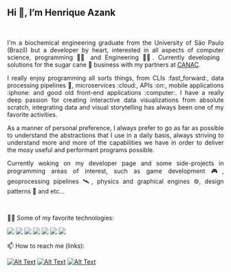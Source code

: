 ## Hi 👋, I’m Henrique Azank

<br />

<!-- Main header -->
<p align="justify">
I'm a biochemical engineering graduate from the University of São Paulo (Brazil) but a developer by heart, interested in all aspects of computer science, programming 🧑‍💻 and Engineering 👨‍🔬.
Currently developing solutions for the sugar cane 🌱 business with my partners at <a href="https://www.canac.com.br"><span>CANAC</span></a>.   
</p>

<p align="justify">
I really enjoy programming all sorts things, from CLIs :fast_forward:, data processing pipelines 💽, microservices :cloud:, APIs :on:, mobile applications :iphone: and good old front-end applications :computer:.
I have a really deep passion for creating interactive data visualizations from absolute scratch, integrating data and visual storytelling has always been one of my favorite activities. 
</p>

<p align="justify">
As a manner of personal preference, I always prefer to go as far as possible to understand the abstractions that I use in a daily basis, always striving to understand more and more of the
capabilities we have in order to deliver the mosy useful and performant programs possible. 
</text>

<p align="justify">
Currently woking on my developer page and some side-projects in programming areas of interest, such as game development 🎮, geoprocessing pipelines 🛰️, physics and graphical engines ⚙️, design patterns 📄 and etc... 
</p>

<br />

🧑‍💻 Some of my favorite technologies:

<img src="https://img.shields.io/badge/Linux-E34F26?style=for-the-badge&logo=linux&logoColor=black" /> <img src="https://img.shields.io/badge/React-20232A?style=for-the-badge&logo=react&logoColor=61DAFB" /> <img src="https://img.shields.io/badge/C%2B%2B-00599C?style=for-the-badge&logo=c%2B%2B&logoColor=white" /> <img src="https://img.shields.io/badge/TypeScript-007ACC?style=for-the-badge&logo=typescript&logoColor=white" /> <img src="https://img.shields.io/badge/Django-092E20?style=for-the-badge&logo=django&logoColor=white" /> <img src="https://img.shields.io/badge/Python-14354C?style=for-the-badge&logo=python&logoColor=white" /> <img src="https://img.shields.io/badge/Google_Cloud-4285F4?style=for-the-badge&logo=google-cloud&logoColor=white" />
 
📫 How to reach me (links): 

[![Alt Text](https://img.shields.io/badge/Gmail-D14836?style=for-the-badge&logo=gmail&logoColor=white)](mailto:henriqueazank@gmail.com)
[![Alt Text](https://img.shields.io/badge/Medium-12100E?style=for-the-badge&logo=medium&logoColor=white)](https://medium.com/@Henrique-Azank)
[![Alt Text](https://img.shields.io/badge/LinkedIn-0077B5?style=for-the-badge&logo=linkedin&logoColor=white)](https://www.linkedin.com/in/henrique-azank/)
